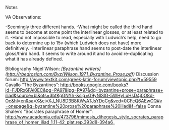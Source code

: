 Notes 

VA Observations:

-Seemingly three different hands.
	-What might be called the third hand seems to become at some point the interlinear        glosses, or at least related to it.
-Hand not impossible to read, especially with Ludwich’s help, need to go back to determine up to 15v  (which Ludwich does not have) more definitively.
-Interlinear paraphrase hand seems to post-date the interlinear gloss/third hand. It seems to write around it and to avoid re-duplicating what it has already defined.


Bibliography
Nigel Wilson: _[Byzantine writers] (http://rbedrosian.com/Byz/Wilson_1971_Byzantine_Prose.pdf)_
Discussion forum: http://www.textkit.com/greek-latin-forum/viewtopic.php?t=59559
Cavallo “The Byzantines”: http://books.google.com/books?id=FJDRx6FAi0EC&pg=PA97&lpg=PA97&dq=byzantine+prose+paraphrase+iliad&source=bl&ots=3btKgGNYh-&sig=G9yNlSlG-5WHyLuHsD4j0O8d-Oc&hl=en&sa=X&ei=XJ_NU8D3B8KWyATJsYDoCg&ved=0CFcQ6AEwCQ#v=onepage&q=byzantine%20prose%20paraphrase%20iliad&f=false
Donna Shalev’s “Socrates paraphrase of Homer”: http://www.academia.edu/473796/mimesis_dihegesis_style_socrates_paraphrase_of_homer_iliad_1.11-42_plat.rep.393d8-394a6_
